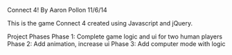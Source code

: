 Connect 4!
By Aaron Pollon
11/6/14

This is the game Connect 4 created using Javascript and jQuery.

Project Phases
Phase 1: Complete game logic and ui for two human players
Phase 2: Add animation, increase ui
Phase 3: Add computer mode with logic
